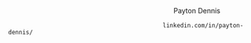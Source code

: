 　　　　　　　　　　　　    　      　　　　　        　　    Payton Dennis
 
                                                linkedin.com/in/payton-dennis/
                                                             ‍
